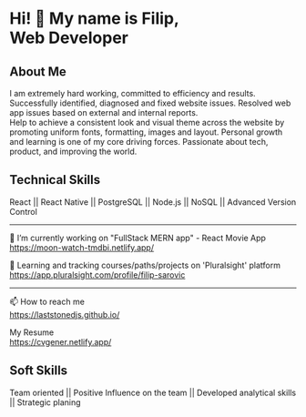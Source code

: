 # Hi! 👋 My name is Filip, <br/> Web Developer 


## About Me

I am extremely hard working, committed to efficiency and results. Successfully identified, diagnosed and fixed website issues. Resolved web app issues based on external and internal reports. <br/> Help to achieve a consistent look and visual theme across the website by promoting uniform fonts, formatting, images and layout. Personal growth and learning is one of my core driving forces. Passionate about tech, product, and improving the world.

## Technical Skills

React || React Native || PostgreSQL || Node.js || NoSQL || Advanced Version Control
<hr>

🔭 I’m currently working on "FullStack MERN app" - React Movie App <br/> https://moon-watch-tmdbi.netlify.app/

🌱 Learning and tracking courses/paths/projects on 'Pluralsight' platform <br/> https://app.pluralsight.com/profile/filip-sarovic
<hr>

📫 How to reach me <br/> https://laststonedjs.github.io/

My Resume <br/> https://cvgener.netlify.app/

## Soft Skills
Team oriented || Positive Influence on the team || Developed analytical skills || Strategic planing
